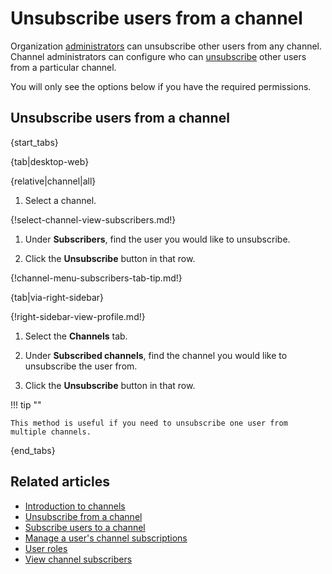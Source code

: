 # Unsubscribe users from a channel

Organization [administrators](/help/user-roles) can
unsubscribe other users from any channel. Channel administrators can
configure who can
[unsubscribe](/help/configure-who-can-unsubscribe-others) other users
from a particular channel.

You will only see the options below if you have the required permissions.

## Unsubscribe users from a channel

{start_tabs}

{tab|desktop-web}

{relative|channel|all}

1. Select a channel.

{!select-channel-view-subscribers.md!}

1. Under **Subscribers**, find the user you would like to unsubscribe.

1. Click the **Unsubscribe** button in that row.

{!channel-menu-subscribers-tab-tip.md!}

{tab|via-right-sidebar}

{!right-sidebar-view-profile.md!}

1. Select the **Channels** tab.

1. Under **Subscribed channels**, find the channel you would like
   to unsubscribe the user from.

1. Click the **Unsubscribe** button in that row.

!!! tip ""

    This method is useful if you need to unsubscribe one user from multiple channels.

{end_tabs}

## Related articles

* [Introduction to channels](/help/introduction-to-channels)
* [Unsubscribe from a channel](/help/unsubscribe-from-a-channel)
* [Subscribe users to a channel](/help/subscribe-users-to-a-channel)
* [Manage a user's channel subscriptions](/help/manage-user-channel-subscriptions)
* [User roles](/help/user-roles)
* [View channel subscribers](/help/view-channel-subscribers)

